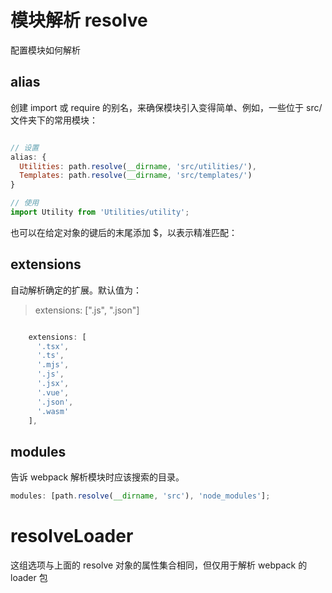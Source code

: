 # 模块解析 resolve

配置模块如何解析

## alias

创建 import 或 require 的别名，来确保模块引入变得简单、例如，一些位于 src/ 文件夹下的常用模块：

```js

// 设置
alias: {
  Utilities: path.resolve(__dirname, 'src/utilities/'),
  Templates: path.resolve(__dirname, 'src/templates/')
}

// 使用
import Utility from 'Utilities/utility';
```

也可以在给定对象的键后的末尾添加 \$，以表示精准匹配：

## extensions

自动解析确定的扩展。默认值为：

> extensions: [".js", ".json"]

```js

    extensions: [
      '.tsx',
      '.ts',
      '.mjs',
      '.js',
      '.jsx',
      '.vue',
      '.json',
      '.wasm'
    ],
```

## modules

告诉 webpack 解析模块时应该搜索的目录。

```js
modules: [path.resolve(__dirname, 'src'), 'node_modules'];
```

# resolveLoader

这组选项与上面的 resolve 对象的属性集合相同，但仅用于解析 webpack 的 loader 包

